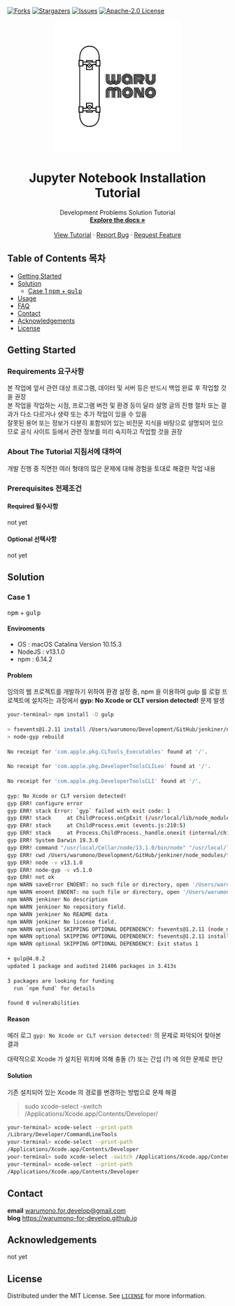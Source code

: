 [![Forks][forks-shield]][forks-url]
[![Stargazers][stars-shield]][stars-url]
[![Issues][issues-shield]][issues-url]
[![Apache-2.0 License][license-shield]][license-url]
<!-- [![license](https://img.shields.io/github/license/:user/:repo.svg)](LICENSE) -->

<p align="center">
  <a href="https://github.com/warumono-for-develop/jenkins-installation-tutorial">
    <img src="https://github.com/warumono-for-develop/default/blob/master/logos/warumono-logo-492x500.png?raw=true" alt="Logo" width="292" height="300">
  </a>

  <h1 align="center">Jupyter Notebook Installation Tutorial</h1>

  <p align="center">
    Development Problems Solution Tutorial
    <br />
    <a href="https://github.com/warumono-for-develop/jenkins-installation-tutorial"><strong>Explore the docs »</strong></a>
    <br />
    <br />
    <a href="https://github.com/warumono-for-develop/jenkins-installation-tutorial">View Tutorial</a>
    ·
    <a href="https://github.com/warumono-for-develop/jenkins-installation-tutorial/issues">Report Bug</a>
    ·
    <a href="https://github.com/warumono-for-develop/jenkins-installation-tutorial/issues">Request Feature</a>
  </p>
</p>



## Table of Contents 목차

- [Getting Started](#getting-started)
- [Solution](#solution)
    - [Case 1 <kbd>npm</kbd> + <kbd>gulp</kbd>](#case-1)
- [Usage](#usage)
- [FAQ](#faq)
- [Contact](#contact)
- [Acknowledgements](#acknowledgements)
- [License](#license)



## Getting Started
<!--
<details> 
  <summary>Collapse</summary>

Expanded

---
</details>
-->

### Requirements 요구사항

본 작업에 앞서 관련 대상 프로그램, 데이터 및 서버 등은 반드시 백업 완료 후 작업할 것을 권장   
본 작업을 작업하는 시점, 프로그램 버전 및 환경 등이 달라 설명 글의 진행 절차 또는 결과가 다소 다르거나 생략 또는 추가 작업이 있을 수 있음    
잘못된 용어 또는 정보가 다분히 포함되어 있는 비전문 지식을 바탕으로 설명되어 있으므로 공식 사이트 등에서 관련 정보를 미리 숙지하고 작업할 것을 권장

### About The Tutorial 지침서에 대하여

개발 진행 중 직면한 여러 형태의 많은 문제에 대해 경험을 토대로 해결한 작업 내용

### Prerequisites 전제조건

#### Required 필수사항

not yet

#### Optional 선택사항

not yet



## Solution

### Case 1

<kbd>npm</kbd> + <kbd>gulp</kbd>

#### Enviroments

- OS : macOS Catalina Version 10.15.3
- NodeJS : v13.1.0
- npm : 6.14.2

#### Problem

임의의 웹 프로젝트를 개발하기 위하여 환경 설정 중, npm 을 이용하여 gulp 를 로컬 프로젝트에 설치하는 과정에서 **gyp: No Xcode or CLT version detected!** 문제 발생

```sh
your-terminal> npm install -D gulp

> fsevents@1.2.11 install /Users/warumono/Development/GitHub/jenkiner/node_modules/fsevents
> node-gyp rebuild

No receipt for 'com.apple.pkg.CLTools_Executables' found at '/'.

No receipt for 'com.apple.pkg.DeveloperToolsCLILeo' found at '/'.

No receipt for 'com.apple.pkg.DeveloperToolsCLI' found at '/'.

gyp: No Xcode or CLT version detected!
gyp ERR! configure error 
gyp ERR! stack Error: `gyp` failed with exit code: 1
gyp ERR! stack     at ChildProcess.onCpExit (/usr/local/lib/node_modules/npm/node_modules/node-gyp/lib/configure.js:351:16)
gyp ERR! stack     at ChildProcess.emit (events.js:210:5)
gyp ERR! stack     at Process.ChildProcess._handle.onexit (internal/child_process.js:272:12)
gyp ERR! System Darwin 19.3.0
gyp ERR! command "/usr/local/Cellar/node/13.1.0/bin/node" "/usr/local/lib/node_modules/npm/node_modules/node-gyp/bin/node-gyp.js" "rebuild"
gyp ERR! cwd /Users/warumono/Development/GitHub/jenkiner/node_modules/fsevents
gyp ERR! node -v v13.1.0
gyp ERR! node-gyp -v v5.1.0
gyp ERR! not ok 
npm WARN saveError ENOENT: no such file or directory, open '/Users/warumono/Development/GitHub/jenkiner/package.json'
npm WARN enoent ENOENT: no such file or directory, open '/Users/warumono/Development/GitHub/jenkiner/package.json'
npm WARN jenkiner No description
npm WARN jenkiner No repository field.
npm WARN jenkiner No README data
npm WARN jenkiner No license field.
npm WARN optional SKIPPING OPTIONAL DEPENDENCY: fsevents@1.2.11 (node_modules/fsevents):
npm WARN optional SKIPPING OPTIONAL DEPENDENCY: fsevents@1.2.11 install: `node-gyp rebuild`
npm WARN optional SKIPPING OPTIONAL DEPENDENCY: Exit status 1

+ gulp@4.0.2
updated 1 package and audited 21406 packages in 3.413s

3 packages are looking for funding
  run `npm fund` for details

found 0 vulnerabilities
```

#### Reason

에러 로그 `gyp: No Xcode or CLT version detected!` 의 문제로 파악되어 찾아본 결과

대략적으로 Xcode 가 설치된 위치에 의해 충돌 (?) 또는 간섭 (?) 에 의한 문제로 판단

#### Solution

기존 설치되어 있는 Xcode 의 경로를 변경하는 방법으로 문제 해결

> sudo xcode-select -switch /Applications/Xcode.app/Contents/Developer/

```sh
your-terminal> xcode-select --print-path
/Library/Developer/CommandLineTools
your-terminal> xcode-select --print-path
/Applications/Xcode.app/Contents/Developer
your-terminal> sudo xcode-select -switch /Applications/Xcode.app/Contents/Developer/
your-terminal> xcode-select --print-path
/Applications/Xcode.app/Contents/Developer
```



## Contact

**email** warumono.for.develop@gmail.com    
**blog** https://warumono-for-develop.github.io

## Acknowledgements

not yet

## License

Distributed under the MIT License. See [`LICENSE`][license-url] for more information.

<!-- MARKDOWN LINKS & IMAGES -->

<!-- https://www.markdownguide.org/basic-syntax/#reference-style-links -->

[spring-boot-restful-api-server-template]: https://github.com/warumono-for-develop/spring-boot-restful-api-server-template "Spring Boot RESTFul API Server Template"
[jenkins-installation-tutorial]: https://github.com/warumono-for-develop/jenkins-installation-tutorial "Docker Installation Tutorial"
[jenkins-installation-tutorial]: https://github.com/warumono-for-develop/jenkins-installation-tutorial "Jenkins Installation Tutorial"
[jenkins-installation-tutorial]: https://github.com/warumono-for-develop/jenkins-installation-tutorial "Jupyter Notebook Installation Tutorial"

[contributors-shield]: https://img.shields.io/github/contributors/warumono-for-develop/jenkins-installation-tutorial.svg?style=flat-square
[contributors-url]: https://github.com/warumono-for-develop/jenkins-installation-tutorial/graphs/contributors
[forks-shield]: https://img.shields.io/github/forks/warumono-for-develop/jenkins-installation-tutorial.svg?style=flat-square
[forks-url]: https://github.com/warumono-for-develop/jenkins-installation-tutorial/network/members
[stars-shield]: https://img.shields.io/github/stars/warumono-for-develop/jenkins-installation-tutorial.svg?style=flat-square
[stars-url]: https://github.com/warumono-for-develop/jenkins-installation-tutorial/stargazers
[issues-shield]: https://img.shields.io/github/issues/warumono-for-develop/jenkins-installation-tutorial.svg?style=flat-square
[issues-url]: https://github.com/warumono-for-develop/jenkins-installation-tutorial/issues
[license-shield]: https://img.shields.io/github/license/warumono-for-develop/jenkins-installation-tutorial.svg?style=flat-square
[license-url]: https://github.com/warumono-for-develop/jenkins-installation-tutorial/blob/master/LICENSE
[product-screenshot]: images/screenshot.png

